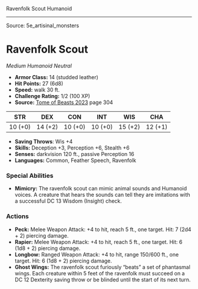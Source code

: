 <MonsterName/>Ravenfolk Scout</MonsterName>
<CreatureType/>Humanoid</CreatureType>



---

Source: 5e_artisinal_monsters

# Ravenfolk Scout

*Medium* *Humanoid* *Neutral*

- **Armor Class:** 14 (studded leather)
- **Hit Points:** 27 (6d8)
- **Speed:** walk 30 ft.
- **Challenge Rating:** 1/2 (100 XP)
- **Source:** [Tome of Beasts 2023](https://koboldpress.com/kpstore/product/tome-of-beasts-1-2023-edition/) page 304

| STR | DEX | CON | INT | WIS | CHA |
| --- | --- | --- | --- | --- | --- |
| 10 (+0) | 14 (+2) | 10 (+0) | 10 (+0) | 15 (+2) | 12 (+1) |

- **Saving Throws**: Wis +4
- **Skills:** Deception +3, Perception +6, Stealth +6
- **Senses:** darkvision 120 ft., passive Perception 16
- **Languages:** Common, Feather Speech, Ravenfolk

### Special Abilities

- **Mimicry:** The ravenfolk scout can mimic animal sounds and Humanoid voices. A creature that hears the sounds can tell they are imitations with a successful DC 13 Wisdom (Insight) check.

### Actions

- **Peck:** Melee Weapon Attack: +4 to hit, reach 5 ft., one target. Hit: 7 (2d4 + 2) piercing damage.
- **Rapier:** Melee Weapon Attack: +4 to hit, reach 5 ft., one target. Hit: 6 (1d8 + 2) piercing damage.
- **Longbow:** Ranged Weapon Attack: +4 to hit, range 150/600 ft., one target. Hit: 6 (1d8 + 2) piercing damage.
- **Ghost Wings:** The ravenfolk scout furiously “beats” a set of phantasmal wings. Each creature within 5 feet of the ravenfolk must succeed on a DC 12 Dexterity saving throw or be blinded until the start of its next turn.


